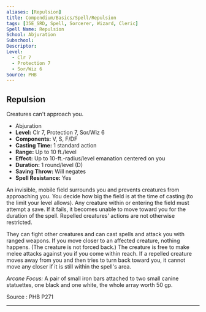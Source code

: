 ```yaml
---
aliases: [Repulsion]
title: Compendium/Basics/Spell/Repulsion
tags: [35E_SRD, Spell, Sorcerer, Wizard, Cleric]
Spell Name: Repulsion
School: Abjuration
Subschool: 
Descriptor: 
Level:
  - Clr 7
  - Protection 7
  - Sor/Wiz 6
Source: PHB
---
```



## Repulsion

Creatures can't approach you.

*   Abjuration
*   **Level:** Clr 7, Protection 7, Sor/Wiz 6
*   **Components:** V, S, F/DF
*   **Casting Time:** 1 standard action
*   **Range:** Up to 10 ft./level
*   **Effect:** Up to 10-ft.-radius/level emanation centered on you
*   **Duration:** 1 round/level (D)
*   **Saving Throw:** Will negates
*   **Spell Resistance:** Yes

<p>An invisible, mobile field surrounds you and prevents creatures from approaching you. You decide how big the field is at the time of casting (to the limit your level allows). Any creature within or entering the field must attempt a save. If it fails, it becomes unable to move toward you for the duration of the spell. Repelled creatures' actions are not otherwise restricted.</p><p>They can fight other creatures and can cast spells and attack you with ranged weapons. If you move closer to an affected creature, nothing happens. (The creature is not forced back.) The creature is free to make melee attacks against you if you come within reach. If a repelled creature moves away from you and then tries to turn back toward you, it cannot move any closer if it is still within the spell's area.</p><p><i>Arcane Focus:</i> A pair of small iron bars attached to two small canine statuettes, one black and one white, the whole array worth 50 gp.</p>

Source : PHB P271

---
